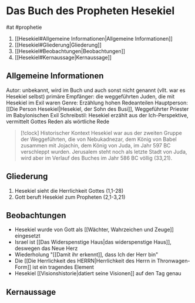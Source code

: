 # Das Buch des Propheten Hesekiel

#at #prophetie 

1. [[Hesekiel#Allgemeine Informationen|Allgemeine Informationen]]
2. [[Hesekiel#Gliederung|Gliederung]]
3. [[Hesekiel#Beobachtungen|Beobachtungen]]
4. [[Hesekiel#Kernaussage|Kernaussage]]

## Allgemeine Informationen

Autor: unbekannt, wird im Buch und auch sonst nicht genannt (vllt. war es Hesekiel selbst)
primäre Empfänger: die weggeführten Juden, die mit Hesekiel im Exil waren
Genre: Erzählung hohen Redeanteilen
Hauptperson: [[Die Person Hesekiel|Hesekiel, der Sohn des Busi]], Weggeführter Priester im Babylonischen Exil
Schreibstil: Hesekiel erzählt aus der Ich-Perspektive, vermittelt Gottes Reden als wörtliche Rede

> [!clock] Historischer Kontext
> Hesekiel war aus der zweiten Gruppe der Weggeführten, die von Nebukadnezar, dem König von Babel zusammen mit Jojachin, dem König von Juda, im Jahr 597 BC verschleppt wurden.
> Jerusalem steht noch als letzte Stadt von Juda, wird aber im Verlauf des Buches im Jahr 586 BC völlig (33,21).

## Gliederung

1. Hesekiel sieht die Herrlichkeit Gottes (1,1-28)
2. Gott beruft Hesekiel zum Propheten (2,1-3,21)

## Beobachtungen

- Hesekiel wurde von Gott als [[Wächter, Wahrzeichen und Zeuge]] eingesetzt
- Israel ist [[Das Widerspenstige Haus|das widerspenstige Haus]], deswegen das Neue Herz
- Wiederholung "[[Damit ihr erkennt]], dass Ich der Herr bin"
- Die [[Die Herrlichkeit des HERRN|Herrlichkeit des Herrn in Thronwagen-Form]] ist ein tragendes Element
- Hesekiel [[Visionshistorie|datiert seine Visionen]] auf den Tag genau

## Kernaussage